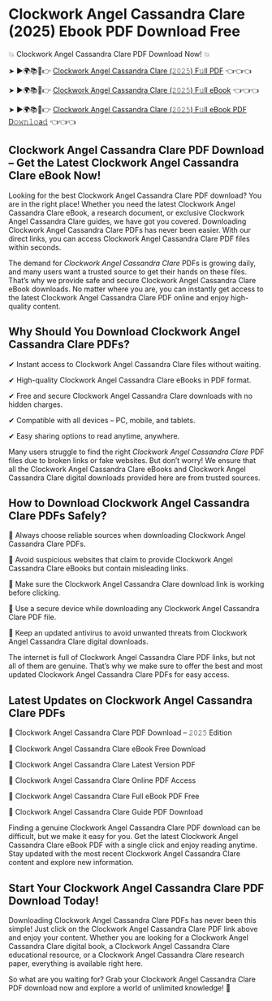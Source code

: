 # Clockwork Angel Cassandra Clare (2025) Ebook PDF Download Free

💥 Clockwork Angel Cassandra Clare PDF Download Now! 💥

➤ ►🌍📚📱👉 [Clockwork Angel Cassandra Clare (𝟸𝟶𝟸𝟻) F𝚞ll PDF](https://getpdf.xyz/clockwork-angel-cassandra-clare) 👈👈👈


➤ ►🌍📚📱👉 [Clockwork Angel Cassandra Clare (𝟸𝟶𝟸𝟻) F𝚞ll eBook](https://getpdf.xyz/clockwork-angel-cassandra-clare) 👈👈👈


➤ ►🌍📚📱👉 [Clockwork Angel Cassandra Clare (𝟸𝟶𝟸𝟻) F𝚞ll eBook PDF D𝚘𝚠𝚗𝚕𝚘a𝚍](https://getpdf.xyz/clockwork-angel-cassandra-clare) 👈👈👈


## Clockwork Angel Cassandra Clare PDF Download – Get the Latest Clockwork Angel Cassandra Clare eBook Now!

Looking for the best Clockwork Angel Cassandra Clare PDF download? You are in the right place! Whether you need the latest Clockwork Angel Cassandra Clare eBook, a research document, or exclusive Clockwork Angel Cassandra Clare guides, we have got you covered. Downloading Clockwork Angel Cassandra Clare PDFs has never been easier. With our direct links, you can access Clockwork Angel Cassandra Clare PDF files within seconds.

The demand for *Clockwork Angel Cassandra Clare* PDFs is growing daily, and many users want a trusted source to get their hands on these files. That’s why we provide safe and secure Clockwork Angel Cassandra Clare eBook downloads. No matter where you are, you can instantly get access to the latest Clockwork Angel Cassandra Clare PDF online and enjoy high-quality content.

## Why Should You Download Clockwork Angel Cassandra Clare PDFs?

✔ Instant access to Clockwork Angel Cassandra Clare files without waiting.

✔ High-quality Clockwork Angel Cassandra Clare eBooks in PDF format.

✔ Free and secure Clockwork Angel Cassandra Clare downloads with no hidden charges.

✔ Compatible with all devices – PC, mobile, and tablets.

✔ Easy sharing options to read anytime, anywhere.

Many users struggle to find the right *Clockwork Angel Cassandra Clare* PDF files due to broken links or fake websites. But don’t worry! We ensure that all the Clockwork Angel Cassandra Clare eBooks and Clockwork Angel Cassandra Clare digital downloads provided here are from trusted sources.

## How to Download Clockwork Angel Cassandra Clare PDFs Safely?

📌 Always choose reliable sources when downloading Clockwork Angel Cassandra Clare PDFs.

📌 Avoid suspicious websites that claim to provide Clockwork Angel Cassandra Clare eBooks but contain misleading links.

📌 Make sure the Clockwork Angel Cassandra Clare download link is working before clicking.

📌 Use a secure device while downloading any Clockwork Angel Cassandra Clare PDF file.

📌 Keep an updated antivirus to avoid unwanted threats from Clockwork Angel Cassandra Clare digital downloads.

The internet is full of Clockwork Angel Cassandra Clare PDF links, but not all of them are genuine. That’s why we make sure to offer the best and most updated Clockwork Angel Cassandra Clare PDFs for easy access.

## Latest Updates on Clockwork Angel Cassandra Clare PDFs

🔹 Clockwork Angel Cassandra Clare PDF Download – 𝟸𝟶𝟸𝟻 Edition

🔹 Clockwork Angel Cassandra Clare eBook Free Download

🔹 Clockwork Angel Cassandra Clare Latest Version PDF

🔹 Clockwork Angel Cassandra Clare Online PDF Access

🔹 Clockwork Angel Cassandra Clare Full eBook PDF Free

🔹 Clockwork Angel Cassandra Clare Guide PDF Download

Finding a genuine Clockwork Angel Cassandra Clare PDF download can be difficult, but we make it easy for you. Get the latest Clockwork Angel Cassandra Clare eBook PDF with a single click and enjoy reading anytime. Stay updated with the most recent Clockwork Angel Cassandra Clare content and explore new information.

## Start Your Clockwork Angel Cassandra Clare PDF Download Today!

Downloading Clockwork Angel Cassandra Clare PDFs has never been this simple! Just click on the Clockwork Angel Cassandra Clare PDF link above and enjoy your content. Whether you are looking for a Clockwork Angel Cassandra Clare digital book, a Clockwork Angel Cassandra Clare educational resource, or a Clockwork Angel Cassandra Clare research paper, everything is available right here.

So what are you waiting for? Grab your Clockwork Angel Cassandra Clare PDF download now and explore a world of unlimited knowledge! 🚀